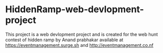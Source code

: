 # HiddenRamp-web-devlopment-project
This project is a web devlopment project and is created for the web hunt contest of hidden ramp by Anand prabhakar
available at https://eventmanagement.surge.sh   and   http://eventmanagement.co.nf
